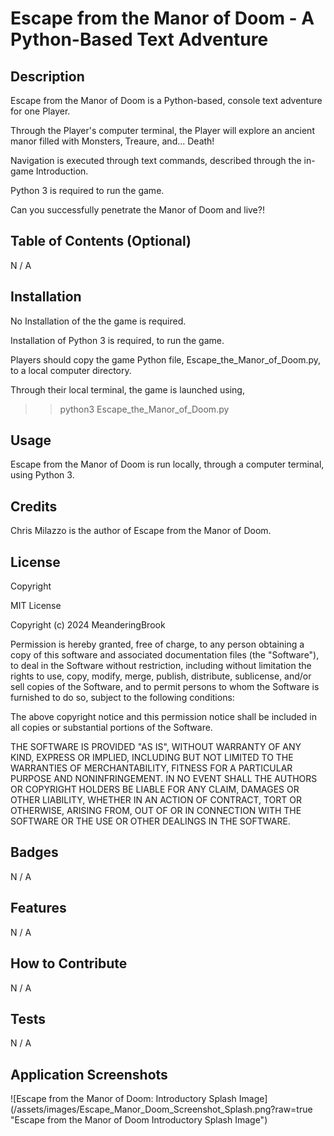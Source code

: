 # Escape from the Manor of Doom - A Python-Based Text Adventure

## Description

Escape from the Manor of Doom is a Python-based, console text adventure for one Player.

Through the Player's computer terminal, the Player will explore an ancient manor filled with Monsters, Treaure, and... Death!

Navigation is executed through text commands, described through the in-game Introduction.

Python 3 is required to run the game.

Can you successfully penetrate the Manor of Doom and live?!


## Table of Contents (Optional)

N / A


## Installation

No Installation of the the game is required.

Installation of Python 3 is required, to run the game.

Players should copy the game Python file, Escape_the_Manor_of_Doom.py, to a local computer directory.

Through their local terminal, the game is launched using,

  >> python3 Escape_the_Manor_of_Doom.py


## Usage

Escape from the Manor of Doom is run locally, through a computer terminal, using Python 3.


## Credits 

Chris Milazzo is the author of Escape from the Manor of Doom.


## License

Copyright <YEAR> <COPYRIGHT Chris Milazzo>

MIT License

Copyright (c) 2024 MeanderingBrook

Permission is hereby granted, free of charge, to any person obtaining a copy
of this software and associated documentation files (the "Software"), to deal
in the Software without restriction, including without limitation the rights
to use, copy, modify, merge, publish, distribute, sublicense, and/or sell
copies of the Software, and to permit persons to whom the Software is
furnished to do so, subject to the following conditions:

The above copyright notice and this permission notice shall be included in all
copies or substantial portions of the Software.

THE SOFTWARE IS PROVIDED "AS IS", WITHOUT WARRANTY OF ANY KIND, EXPRESS OR
IMPLIED, INCLUDING BUT NOT LIMITED TO THE WARRANTIES OF MERCHANTABILITY,
FITNESS FOR A PARTICULAR PURPOSE AND NONINFRINGEMENT. IN NO EVENT SHALL THE
AUTHORS OR COPYRIGHT HOLDERS BE LIABLE FOR ANY CLAIM, DAMAGES OR OTHER
LIABILITY, WHETHER IN AN ACTION OF CONTRACT, TORT OR OTHERWISE, ARISING FROM,
OUT OF OR IN CONNECTION WITH THE SOFTWARE OR THE USE OR OTHER DEALINGS IN THE
SOFTWARE.


## Badges

N / A


## Features

N / A


## How to Contribute

N / A


## Tests

N / A


## Application Screenshots

![Escape from the Manor of Doom: Introductory Splash Image] (/assets/images/Escape_Manor_Doom_Screenshot_Splash.png?raw=true "Escape from the Manor of Doom Introductory Splash Image")

